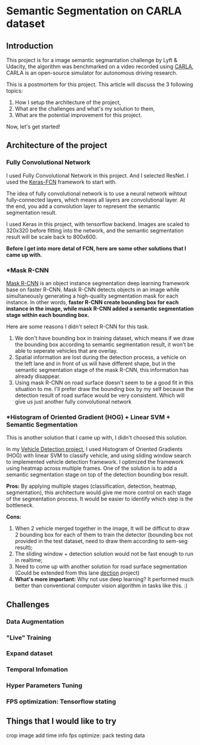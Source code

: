 # Semantic Segmentation on CARLA dataset
## Introduction
This project is for a image semantic segmantation challenge by Lyft & Udacity, the algorithm was benchmarked on a video recorded using [CARLA](http://carla.org/), CARLA is an open-source simulator for autonomous driving research.

This is a postmortem for this project. This article will discuss the 3 following topics:

1. How I setup the architecture of the project,
1. What are the challenges and what's my solution to them,
1. What are the potential improvement for this project.

Now, let's get started!

## Architecture of the project

### Fully Convolutional Network

I used Fully Convolutional Network in this project. And I selected ResNet. I used the [Keras-FCN](https://github.com/aurora95/Keras-FCN) framework to start with.

The idea of fully convolutional network is to use a neural network wihtout fully-connected layers, which means all layers are convolutional layer. At the end, you add a convolution layer to represent the semantic segmentation result.

I used Keras in this project, with tensorflow backend. Images are scaled to 320x320 before fitting into the network, and the semantic segmentation result will be scale back to 800x600.

**Before I get into more detal of FCN, here are some other solutions that I came up with.**

### *Mask R-CNN

[Mask R-CNN](https://arxiv.org/abs/1703.06870) is an object instance segmentation deep learning framework base on faster R-CNN. Mask R-CNN detects objects in an image while simultaneously generating a high-quality segmentation mask for each instance. In other words, **faster R-CNN create bounding box for each instance in the image, while mask R-CNN added a semantic segmentation stage within each bounding box.**

Here are some reasons I didn't select R-CNN for this task.
1. We don't have bounding box in training dataset, which means if we draw the bounding box according to semantic segmentation result, it won't be able to seperate vehicles that are overlay.
1. Spatial information are lost during the detection process, a vehicle on the left lane and in front of us will have different shape, but in the semantic segmentation stage of the mask R-CNN, this information has already disappear.
1. Using mask R-CNN on road surface doesn't seem to be a good fit in this situation to me. I'll prefer draw the bounding box by my self because the detection result of road surface would be very consistent. Which will give us just another fully convolutional network

### *Histogram of Oriented Gradient (HOG) + Linear SVM + Semantic Segmentation
This is another solution that I came up with, I didn't choosed this solution.

In my [Vehicle Detection project](https://github.com/EvanWY/CarND-Vehicle-Detection/blob/master/writeup.md), I used Histogram of Oriented Gradients (HOG) with linear SVM to classify vehicle, and using sliding window search to implemented vehicle detection framework. I optimized the framework using heatmap across multiple frames. One of the solution is to add a semantic segmentation stage on top of the detection bounding box result.

**Pros:** By applying multiple stages (classification, detection, heatmap, segmentation), this architecture would give me more control on each stage of the segmentation process. It would be easier to identify which step is the bottleneck.

**Cons:**
1. When 2 vehicle merged together in the image, It will be difficut to draw 2 bounding box for each of them to train the detector (bounding box not provided in the test dataset, need to draw them according to sem-seg result);
1. The sliding window + detection solution would not be fast enough to run in realtime;
1. Need to come up with another solution for road surface segmentation (Could be extended from this lane [dection](https://github.com/EvanWY/CarND-LaneLines-P1/blob/master/writeup.md) project)
1. **What's more important:** Why not use deep learning? It performed much better than conventional computer vision algorithm in tasks like this. :)

## Challenges

### Data Augmentation

### "Live" Training

### Expand dataset

### Temporal Infomation

### Hyper Parameters Tuning

### FPS optimization: Tensorflow stating


## Things that I would like to try

crop image
add time info
fps optimize: pack testing data
